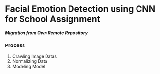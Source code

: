 # Facial Emotion Detection using CNN for School Assignment

##### Migration from Own Remote Repository

### Process
1. Crawling Image Datas
2. Normalizing Data
3. Modeling Model